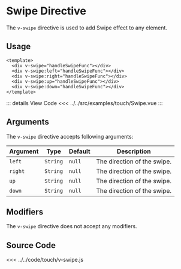 <script setup> 
import Swipe from "../../src/examples/touch/Swipe.vue"
</script>

# Swipe Directive

The `v-swipe` directive is used to add Swipe effect to any element.

## Usage

```vue
<template>
  <div v-swipe="handleSwipeFunc"></div>
  <div v-swipe:left="handleSwipeFunc"></div>
  <div v-swipe:right="handleSwipeFunc"></div>
  <div v-swipe:up="handleSwipeFunc"></div>
  <div v-swipe:down="handleSwipeFunc"></div>
</template>
```

<Swipe/>

::: details View Code
<<< ../../src/examples/touch/Swipe.vue
:::

## Arguments

The `v-swipe` directive accepts following arguments:

| Argument | Type     | Default | Description                 |
| -------- | -------- | ------- | --------------------------- |
| `left`   | `String` | `null`  | The direction of the swipe. |
| `right`  | `String` | `null`  | The direction of the swipe. |
| `up`     | `String` | `null`  | The direction of the swipe. |
| `down`   | `String` | `null`  | The direction of the swipe. |

## Modifiers

The `v-swipe` directive does not accept any modifiers.

## Source Code

<<< ../../code/touch/v-swipe.js
